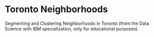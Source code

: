 # Toronto Neighborhoods
Segmenting and Clustering Neighborhoods in Toronto (from the Data Science with IBM specialization, only for educational purposes). 
